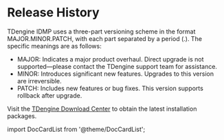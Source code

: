 # Release History

TDengine IDMP uses a three-part versioning scheme in the format MAJOR.MINOR.PATCH, with each part separated by a period (.). The specific meanings are as follows:

- MAJOR: Indicates a major product overhaul. Direct upgrade is not supported—please contact the TDengine support team for assistance.
- MINOR: Introduces significant new features. Upgrades to this version are irreversible.
- PATCH: Includes new features or bug fixes. This version supports rollback after upgrade.

Visit the [TDengine Download Center](https://tdengine.com/downloads/) to obtain the latest installation packages.

import DocCardList from '@theme/DocCardList';

<DocCardList />

